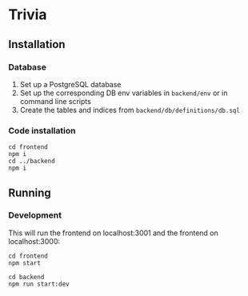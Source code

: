 # Trivia

## Installation

### Database

1. Set up a PostgreSQL database
2. Set up the corresponding DB env variables in `backend/env` or in command line scripts
3. Create the tables and indices from `backend/db/definitions/db.sql`

### Code installation
```
cd frontend
npm i
cd ../backend
npm i
```

## Running

### Development
This will run the frontend on localhost:3001 and the frontend on localhost:3000:

```
cd frontend
npm start
```

```
cd backend
npm run start:dev
```